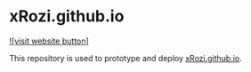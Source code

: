 # xRozi.github.io 
[![visit website button]](https://xrozi.github.io)

This repository is used to prototype and deploy [xRozi.github.io](https://xRozi.github.io).
